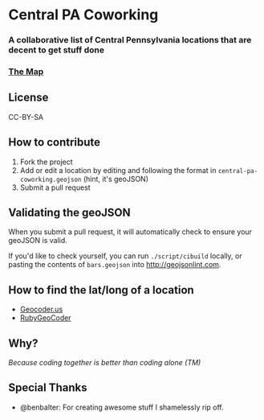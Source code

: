 # Central PA Coworking

### A collaborative list of Central Pennsylvania locations that are decent to get stuff done

### [The Map](central-pa-coworking.geojson)

## License

CC-BY-SA

## How to contribute

1. Fork the project
2. Add or edit a location by editing and following the format in `central-pa-coworking.geojson` (hint, it's geoJSON)
3. Submit a pull request

## Validating the geoJSON

When you submit a pull request, it will automatically check to ensure your geoJSON is valid.

If you'd like to check yourself, you can run `./script/cibuild` locally, or pasting the contents of `bars.geojson` into http://geojsonlint.com.

## How to find the lat/long of a location
* [Geocoder.us](http://geocoder.us/)
* [RubyGeoCoder](http://www.rubygeocoder.com/)

## Why?

*Because coding together is better than coding alone (TM)*

## Special Thanks
* @benbalter: For creating awesome stuff I shamelessly rip off.
